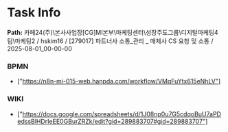 # Task Info

**Path:** 카페24(주)\본사사업장\[CG]MI본부\마케팅센터\성장주도그룹\디지털마케팅4팀\마케팅2 / hskim16 / [279017] 파트너사 소통_관리 _ 매체사 CS 요청 및 소통 / 2025-08-01_00-00-00

### BPMN
- ["https://n8n-mi-015-web.hanpda.com/workflow/VMqFuYtx615eNhLV"]

### WIKI
- ["https://docs.google.com/spreadsheets/d/1J08np0u7G5cdqoBuU7aPDedssBlHDrIeEE0GBurZRZk/edit?gid=289883707#gid=289883707"]

